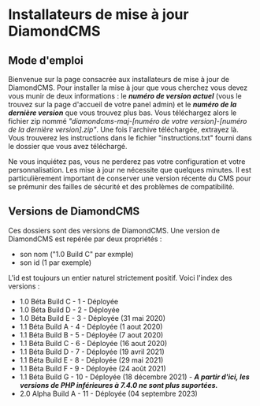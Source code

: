 # Installateurs de mise à jour DiamondCMS

## Mode d'emploi

Bienvenue sur la page consacrée aux installateurs de mise à jour de DiamondCMS. Pour installer la mise à jour que vous cherchez vous devez vous munir de deux informations : le *__numéro de version actuel__* (vous le trouvez sur la page d'accueil de votre panel admin) et le *__numéro de la dernière version__* que vous trouvez plus bas. Vous téléchargez alors le fichier zip nommé *"diamondcms-maj-[numéro de votre version]-[numéro de la dernière version].zip"*. Une fois l'archive téléchargée, extrayez là. Vous trouverez les instructions dans le fichier "instructions.txt" fourni dans le dossier que vous avez téléchargé. 


Ne vous inquiétez pas, vous ne perderez pas votre configuration et votre personnalisation. Les mise à jour ne nécessite que quelques minutes. Il est particulièrement important de conserver une version récente du CMS pour se prémunir des failles de sécurité et des problèmes de compatibilité. 


## Versions de DiamondCMS

Ces dossiers sont des versions de DiamondCMS.
Une version de DiamondCMS est repérée par deux propriétés :
- son nom ("1.0 Build C" par exmple)
- son id (1 par exemple)

L'id est toujours un entier naturel strictement positif.
Voici l'index des versions :

- 1.0 Béta Build C - 1 - Déployée
- 1.0 Béta Build D - 2 - Déployée
- 1.0 Béta Build E - 3 - Déployée (31 mai 2020)
- 1.1 Béta Build A - 4 - Déployée (1 aout 2020)
- 1.1 Béta Build B - 5 - Déployée (7 aout 2020)
- 1.1 Béta Build C - 6 - Déployée (16 aout 2020)
- 1.1 Béta Build D - 7 - Déployée (19 avril 2021)
- 1.1 Béta Build E - 8 - Déployée (29 mai 2021)
- 1.1 Béta Build F - 9 - Déployée (24 août 2021)
- 1.1 Béta Build G - 10 - Déployée (18 décembre 2021) - *__A partir d'ici, les versions de PHP inférieures à 7.4.0 ne sont plus suportées.__*
- 2.0 Alpha Build A - 11 - Déployée (04 septembre 2023) 

